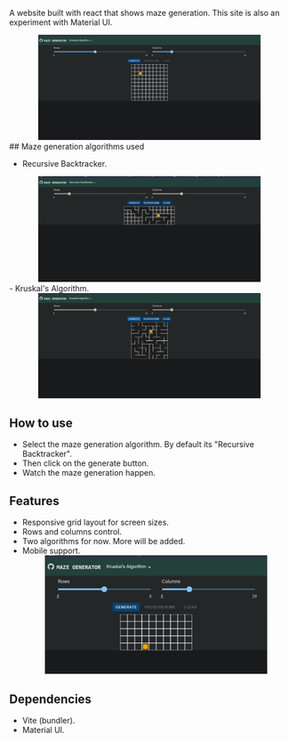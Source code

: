 A website built with react that shows maze generation. This site is also an experiment with Material UI.
<div align="center">
    <img src="/screenshots/base.png" width="400px"</img> 
</div>
## Maze generation algorithms used

- Recursive Backtracker.
<div align="center">
    <img src="/screenshots/recur.png" width="400px"</img> 
</div>
- Kruskal's Algorithm.
<div align="center">
    <img src="/screenshots/mazegen.png" width="400px"</img> 
</div>

## How to use
- Select the maze generation algorithm. By default its "Recursive Backtracker".
- Then click on the generate button.
- Watch the maze generation happen.

## Features
- Responsive grid layout for screen sizes.
- Rows and columns control.
- Two algorithms for now. More will be added.
- Mobile support.
  <div align="center">
    <img src="/screenshots/respon.png" width="400px"</img> 
</div>
  

## Dependencies
- Vite (bundler).
- Material UI.
